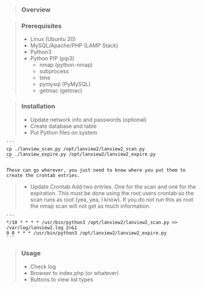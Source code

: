 > ### Overview
>

> ### Prerequisites
> 
> - Linux (Ubuntu 20) 
> - MySQL/Apache/PHP (LAMP Stack)
> - Python3
> - Python PIP (pip3)
>	- nmap (python-nmap)
>	- subprocess
>	- time
>	- pymysql (PyMySQL)
>	- getmac (getmac)

> ### Installation
>
> - Update network info and passwords (optional)
> - Create database and table
> - Put Python files on system

	```
	cp ./lanview_scan.py /opt/lanview2/lanview2_scan.py
	cp ./lanview_expire.py /opt/lanview2/lanview2_expire.py
	```

	These can go wherever, you just need to know where you put them to create the crontab entries.

> - Update Crontab
	Add two entries. One for the scan and one for the expiration.
	This must be done using the root users crontab so the scan runs as root (yea, yea, I know).
	If you do not run this as root the nmap scan will not get as much information.

	```
	*/10 * * * * /usr/bin/python3 /opt/lanview2/lanview2_scan.py >> /var/log/lanview2.log 2>&1
	0 0 * * * /usr/bin/python3 /opt/lanview2/lanview2_expire.py
	```

> ### Usage
> 
> - Check log
> - Browser to index.php (or whatever)
> - Buttons to view list types
